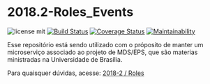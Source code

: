 # 2018.2-Roles_Events

![license mit](https://img.shields.io/badge/license-MIT-blue.svg) 
[![Build Status](https://travis-ci.org/RolesFGA/2018.2-Roles_Events.svg?branch=master)](https://travis-ci.org/RolesFGA/2018.2-Roles_Events)
[![Coverage Status](https://coveralls.io/repos/github/RolesFGA/2018.2-Roles_Events/badge.svg?branch=master)](https://coveralls.io/github/RolesFGA/2018.2-Roles_Events?branch=master)
[![Maintainability](https://api.codeclimate.com/v1/badges/9b69b6a00a1ee30a293d/maintainability)](https://codeclimate.com/github/RolesFGA/2018.2-Roles_Events/maintainability)

Esse repositório está sendo utilizado com o próposito de manter um microserviço associado ao projeto de MDS/EPS, que são materias ministradas na Universidade de Brasília. 


Para quaisquer dúvidas, acesse: [2018-2 / Roles](https://github.com/fga-eps-mds/2018.2-Roles)
